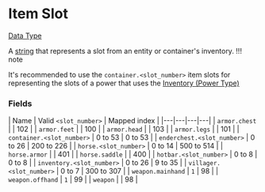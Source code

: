 # Item Slot
[Data Type](../data_types.md)

A [string](string.md) that represents a slot from an entity or container's inventory.
!!! note
    
  It's recommended to use the `container.<slot_number>` item slots for representing the slots of a power that uses the [Inventory (Power Type)](../power_types/inventory.md)
### Fields

 | Name | Valid `<slot_number>` | Mapped index | 
|---|---|---|---|
 | `armor.chest` |   | 102 | 
 | `armor.feet` |   | 100 | 
 | `armor.head` |   | 103 | 
 | `armor.legs` |   | 101 | 
 | `container.<slot_number>` | 0 to 53 | 0 to 53 | 
 | `enderchest.<slot_number>` | 0 to 26 | 200 to 226 | 
 | `horse.<slot_number>` | 0 to 14 | 500 to 514 | 
 | `horse.armor` |   | 401 | 
 | `horse.saddle` |   | 400 | 
 | `hotbar.<slot_number>` | 0 to 8 | 0 to 8 | 
 | `inventory.<slot_number>` | 0 to 26 | 9 to 35 | 
 | `villager.<slot_number>` | 0 to 7 | 300 to 307 | 
 | `weapon.mainhand` | `1` | 98 | 
 | `weapon.offhand` | `1` | 99 | 
 | `weapon` |  | 98 | 

